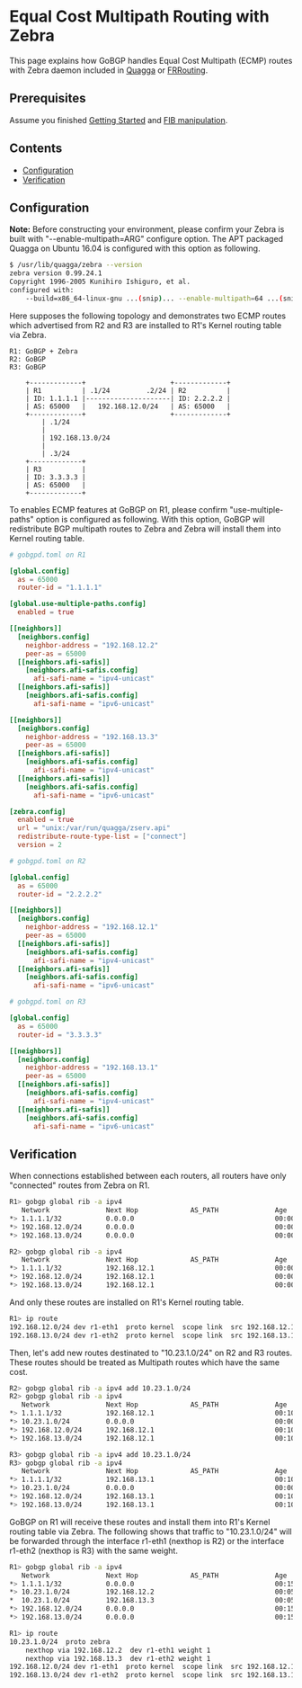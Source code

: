# Equal Cost Multipath Routing with Zebra

This page explains how GoBGP handles Equal Cost Multipath (ECMP) routes with
Zebra daemon included in [Quagga](http://www.nongnu.org/quagga/) or
[FRRouting](https://frrouting.org/).

## Prerequisites

Assume you finished [Getting Started](getting-started.md) and
[FIB manipulation](zebra.md).

## Contents

- [Configuration](#configuration)
- [Verification](#verification)

## Configuration

**Note:** Before constructing your environment, please confirm your Zebra is
built with "--enable-multipath=ARG" configure option. The APT packaged Quagga
on Ubuntu 16.04 is configured with this option as following.

```bash
$ /usr/lib/quagga/zebra --version
zebra version 0.99.24.1
Copyright 1996-2005 Kunihiro Ishiguro, et al.
configured with:
	--build=x86_64-linux-gnu ...(snip)... --enable-multipath=64 ...(snip)...
```

Here supposes the following topology and demonstrates two ECMP routes which
advertised from R2 and R3 are installed to R1's Kernel routing table via Zebra.

```text
R1: GoBGP + Zebra
R2: GoBGP
R3: GoBGP

    +-------------+                     +-------------+
    | R1          | .1/24         .2/24 | R2          |
    | ID: 1.1.1.1 |---------------------| ID: 2.2.2.2 |
    | AS: 65000   |   192.168.12.0/24   | AS: 65000   |
    +-------------+                     +-------------+
        | .1/24
        |
        | 192.168.13.0/24
        |
        | .3/24
    +-------------+
    | R3          |
    | ID: 3.3.3.3 |
    | AS: 65000   |
    +-------------+
```

To enables ECMP features at GoBGP on R1, please confirm "use-multiple-paths"
option is configured as following. With this option, GoBGP will redistribute BGP
multipath routes to Zebra and Zebra will install them into Kernel routing table.

```toml
# gobgpd.toml on R1

[global.config]
  as = 65000
  router-id = "1.1.1.1"

[global.use-multiple-paths.config]
  enabled = true

[[neighbors]]
  [neighbors.config]
    neighbor-address = "192.168.12.2"
    peer-as = 65000
  [[neighbors.afi-safis]]
    [neighbors.afi-safis.config]
      afi-safi-name = "ipv4-unicast"
  [[neighbors.afi-safis]]
    [neighbors.afi-safis.config]
      afi-safi-name = "ipv6-unicast"

[[neighbors]]
  [neighbors.config]
    neighbor-address = "192.168.13.3"
    peer-as = 65000
  [[neighbors.afi-safis]]
    [neighbors.afi-safis.config]
      afi-safi-name = "ipv4-unicast"
  [[neighbors.afi-safis]]
    [neighbors.afi-safis.config]
      afi-safi-name = "ipv6-unicast"

[zebra.config]
  enabled = true
  url = "unix:/var/run/quagga/zserv.api"
  redistribute-route-type-list = ["connect"]
  version = 2
```

```toml
# gobgpd.toml on R2

[global.config]
  as = 65000
  router-id = "2.2.2.2"

[[neighbors]]
  [neighbors.config]
    neighbor-address = "192.168.12.1"
    peer-as = 65000
  [[neighbors.afi-safis]]
    [neighbors.afi-safis.config]
      afi-safi-name = "ipv4-unicast"
  [[neighbors.afi-safis]]
    [neighbors.afi-safis.config]
      afi-safi-name = "ipv6-unicast"
```

```toml
# gobgpd.toml on R3

[global.config]
  as = 65000
  router-id = "3.3.3.3"

[[neighbors]]
  [neighbors.config]
    neighbor-address = "192.168.13.1"
    peer-as = 65000
  [[neighbors.afi-safis]]
    [neighbors.afi-safis.config]
      afi-safi-name = "ipv4-unicast"
  [[neighbors.afi-safis]]
    [neighbors.afi-safis.config]
      afi-safi-name = "ipv6-unicast"
```

## Verification

When connections established between each routers, all routers have only
"connected" routes from Zebra on R1.

```bash
R1> gobgp global rib -a ipv4
   Network              Next Hop             AS_PATH              Age        Attrs
*> 1.1.1.1/32           0.0.0.0                                   00:00:00   [{Origin: i} {Med: 0}]
*> 192.168.12.0/24      0.0.0.0                                   00:00:00   [{Origin: i} {Med: 0}]
*> 192.168.13.0/24      0.0.0.0                                   00:00:00   [{Origin: i} {Med: 0}]

R2> gobgp global rib -a ipv4
   Network              Next Hop             AS_PATH              Age        Attrs
*> 1.1.1.1/32           192.168.12.1                              00:00:00   [{Origin: i} {Med: 0} {LocalPref: 100}]
*> 192.168.12.0/24      192.168.12.1                              00:00:00   [{Origin: i} {Med: 0} {LocalPref: 100}]
*> 192.168.13.0/24      192.168.12.1                              00:00:00   [{Origin: i} {Med: 0} {LocalPref: 100}]
```

And only these routes are installed on R1's Kernel routing table.

```bash
R1> ip route
192.168.12.0/24 dev r1-eth1  proto kernel  scope link  src 192.168.12.1
192.168.13.0/24 dev r1-eth2  proto kernel  scope link  src 192.168.13.1
```

Then, let's add new routes destinated to "10.23.1.0/24" on R2 and R3 routes.
These routes should be treated as Multipath routes which have the same cost.

```bash
R2> gobgp global rib -a ipv4 add 10.23.1.0/24
R2> gobgp global rib -a ipv4
   Network              Next Hop             AS_PATH              Age        Attrs
*> 1.1.1.1/32           192.168.12.1                              00:10:00   [{Origin: i} {Med: 0} {LocalPref: 100}]
*> 10.23.1.0/24         0.0.0.0                                   00:00:00   [{Origin: ?}]
*> 192.168.12.0/24      192.168.12.1                              00:10:00   [{Origin: i} {Med: 0} {LocalPref: 100}]
*> 192.168.13.0/24      192.168.12.1                              00:10:00   [{Origin: i} {Med: 0} {LocalPref: 100}]

R3> gobgp global rib -a ipv4 add 10.23.1.0/24
R3> gobgp global rib -a ipv4
   Network              Next Hop             AS_PATH              Age        Attrs
*> 1.1.1.1/32           192.168.13.1                              00:10:00   [{Origin: i} {Med: 0} {LocalPref: 100}]
*> 10.23.1.0/24         0.0.0.0                                   00:00:00   [{Origin: ?}]
*> 192.168.12.0/24      192.168.13.1                              00:10:00   [{Origin: i} {Med: 0} {LocalPref: 100}]
*> 192.168.13.0/24      192.168.13.1                              00:10:00   [{Origin: i} {Med: 0} {LocalPref: 100}]
```

GoBGP on R1 will receive these routes and install them into R1's Kernel routing
table via Zebra. The following shows that traffic to "10.23.1.0/24" will be
forwarded through the interface r1-eth1 (nexthop is R2) or the interface r1-eth2
(nexthop is R3) with the same weight.

```bash
R1> gobgp global rib -a ipv4
   Network              Next Hop             AS_PATH              Age        Attrs
*> 1.1.1.1/32           0.0.0.0                                   00:15:00   [{Origin: i} {Med: 0}]
*> 10.23.1.0/24         192.168.12.2                              00:05:00   [{Origin: ?} {LocalPref: 100}]
*  10.23.1.0/24         192.168.13.3                              00:05:00   [{Origin: ?} {LocalPref: 100}]
*> 192.168.12.0/24      0.0.0.0                                   00:15:00   [{Origin: i} {Med: 0}]
*> 192.168.13.0/24      0.0.0.0                                   00:15:00   [{Origin: i} {Med: 0}]

R1> ip route
10.23.1.0/24  proto zebra
	nexthop via 192.168.12.2  dev r1-eth1 weight 1
	nexthop via 192.168.13.3  dev r1-eth2 weight 1
192.168.12.0/24 dev r1-eth1  proto kernel  scope link  src 192.168.12.1
192.168.13.0/24 dev r1-eth2  proto kernel  scope link  src 192.168.13.1
```
